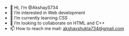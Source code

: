 - 👋 Hi, I’m @AkshayS734
- 👀 I’m interested in Web development
- 🌱 I’m currently learning CSS
- 💞️ I’m looking to collaborate on HTML and C++
- 📫 How to reach me mail: akshayshukla734@gmail.com

<!---
AkshayS734/AkshayS734 is a ✨ special ✨ repository because its `README.md` (this file) appears on your GitHub profile.
You can click the Preview link to take a look at your changes.
--->
